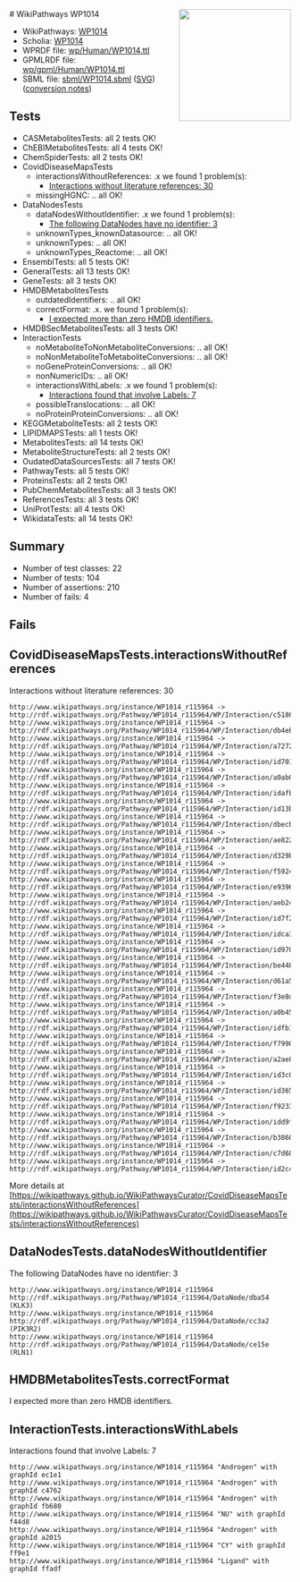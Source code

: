 <img style="float: right; width: 200px" src="../logo.png" />
# WikiPathways WP1014

* WikiPathways: [WP1014](https://identifiers.org/wikipathways:WP1014)
* Scholia: [WP1014](https://scholia.toolforge.org/wikipathways/WP1014)
* WPRDF file: [wp/Human/WP1014.ttl](../wp/Human/WP1014.ttl)
* GPMLRDF file: [wp/gpml/Human/WP1014.ttl](../wp/gpml/Human/WP1014.ttl)
* SBML file: [sbml/WP1014.sbml](../sbml/WP1014.sbml) ([SVG](../sbml/WP1014.svg)) ([conversion notes](../sbml/WP1014.txt))

## Tests
* CASMetabolitesTests: all 2 tests OK!
* ChEBIMetabolitesTests: all 4 tests OK!
* ChemSpiderTests: all 2 tests OK!
* CovidDiseaseMapsTests
    * interactionsWithoutReferences: .x we found 1 problem(s):
        * [Interactions without literature references: 30](#9701cd1f)
    * missingHGNC: .. all OK!
* DataNodesTests
    * dataNodesWithoutIdentifier: .x we found 1 problem(s):
        * [The following DataNodes have no identifier: 3](#d2d32fa2)
    * unknownTypes_knownDatasource: .. all OK!
    * unknownTypes: .. all OK!
    * unknownTypes_Reactome: .. all OK!
* EnsemblTests: all 5 tests OK!
* GeneralTests: all 13 tests OK!
* GeneTests: all 3 tests OK!
* HMDBMetabolitesTests
    * outdatedIdentifiers: .. all OK!
    * correctFormat: .x. we found 1 problem(s):
        * [I expected more than zero HMDB identifiers.](#ad154c1e)
* HMDBSecMetabolitesTests: all 3 tests OK!
* InteractionTests
    * noMetaboliteToNonMetaboliteConversions: .. all OK!
    * noNonMetaboliteToMetaboliteConversions: .. all OK!
    * noGeneProteinConversions: .. all OK!
    * nonNumericIDs: .. all OK!
    * interactionsWithLabels: .x we found 1 problem(s):
        * [Interactions found that involve Labels: 7](#630d267e)
    * possibleTranslocations: .. all OK!
    * noProteinProteinConversions: .. all OK!
* KEGGMetaboliteTests: all 2 tests OK!
* LIPIDMAPSTests: all 1 tests OK!
* MetabolitesTests: all 14 tests OK!
* MetaboliteStructureTests: all 2 tests OK!
* OudatedDataSourcesTests: all 7 tests OK!
* PathwayTests: all 5 tests OK!
* ProteinsTests: all 2 tests OK!
* PubChemMetabolitesTests: all 3 tests OK!
* ReferencesTests: all 3 tests OK!
* UniProtTests: all 4 tests OK!
* WikidataTests: all 14 tests OK!


## Summary

* Number of test classes: 22
* Number of tests: 104
* Number of assertions: 210
* Number of fails: 4

## Fails

<a name="9701cd1f" />

## CovidDiseaseMapsTests.interactionsWithoutReferences

Interactions without literature references: 30
```
http://www.wikipathways.org/instance/WP1014_r115964 -> http://rdf.wikipathways.org/Pathway/WP1014_r115964/WP/Interaction/c5186
http://www.wikipathways.org/instance/WP1014_r115964 -> http://rdf.wikipathways.org/Pathway/WP1014_r115964/WP/Interaction/db4eb
http://www.wikipathways.org/instance/WP1014_r115964 -> http://rdf.wikipathways.org/Pathway/WP1014_r115964/WP/Interaction/a7272
http://www.wikipathways.org/instance/WP1014_r115964 -> http://rdf.wikipathways.org/Pathway/WP1014_r115964/WP/Interaction/id7010fb29
http://www.wikipathways.org/instance/WP1014_r115964 -> http://rdf.wikipathways.org/Pathway/WP1014_r115964/WP/Interaction/a0ab0
http://www.wikipathways.org/instance/WP1014_r115964 -> http://rdf.wikipathways.org/Pathway/WP1014_r115964/WP/Interaction/idafb0848c
http://www.wikipathways.org/instance/WP1014_r115964 -> http://rdf.wikipathways.org/Pathway/WP1014_r115964/WP/Interaction/id13bc6f89
http://www.wikipathways.org/instance/WP1014_r115964 -> http://rdf.wikipathways.org/Pathway/WP1014_r115964/WP/Interaction/dbecb
http://www.wikipathways.org/instance/WP1014_r115964 -> http://rdf.wikipathways.org/Pathway/WP1014_r115964/WP/Interaction/ae822
http://www.wikipathways.org/instance/WP1014_r115964 -> http://rdf.wikipathways.org/Pathway/WP1014_r115964/WP/Interaction/d329b
http://www.wikipathways.org/instance/WP1014_r115964 -> http://rdf.wikipathways.org/Pathway/WP1014_r115964/WP/Interaction/f5924
http://www.wikipathways.org/instance/WP1014_r115964 -> http://rdf.wikipathways.org/Pathway/WP1014_r115964/WP/Interaction/e9396
http://www.wikipathways.org/instance/WP1014_r115964 -> http://rdf.wikipathways.org/Pathway/WP1014_r115964/WP/Interaction/aeb24
http://www.wikipathways.org/instance/WP1014_r115964 -> http://rdf.wikipathways.org/Pathway/WP1014_r115964/WP/Interaction/id7f2ed49c
http://www.wikipathways.org/instance/WP1014_r115964 -> http://rdf.wikipathways.org/Pathway/WP1014_r115964/WP/Interaction/idca378db2
http://www.wikipathways.org/instance/WP1014_r115964 -> http://rdf.wikipathways.org/Pathway/WP1014_r115964/WP/Interaction/id970a7ef2
http://www.wikipathways.org/instance/WP1014_r115964 -> http://rdf.wikipathways.org/Pathway/WP1014_r115964/WP/Interaction/be448
http://www.wikipathways.org/instance/WP1014_r115964 -> http://rdf.wikipathways.org/Pathway/WP1014_r115964/WP/Interaction/d61a5
http://www.wikipathways.org/instance/WP1014_r115964 -> http://rdf.wikipathways.org/Pathway/WP1014_r115964/WP/Interaction/f3e8d
http://www.wikipathways.org/instance/WP1014_r115964 -> http://rdf.wikipathways.org/Pathway/WP1014_r115964/WP/Interaction/a0b45
http://www.wikipathways.org/instance/WP1014_r115964 -> http://rdf.wikipathways.org/Pathway/WP1014_r115964/WP/Interaction/idfb137e1d
http://www.wikipathways.org/instance/WP1014_r115964 -> http://rdf.wikipathways.org/Pathway/WP1014_r115964/WP/Interaction/f7990
http://www.wikipathways.org/instance/WP1014_r115964 -> http://rdf.wikipathways.org/Pathway/WP1014_r115964/WP/Interaction/a2ae8
http://www.wikipathways.org/instance/WP1014_r115964 -> http://rdf.wikipathways.org/Pathway/WP1014_r115964/WP/Interaction/id3c00f5d7
http://www.wikipathways.org/instance/WP1014_r115964 -> http://rdf.wikipathways.org/Pathway/WP1014_r115964/WP/Interaction/id365c8057
http://www.wikipathways.org/instance/WP1014_r115964 -> http://rdf.wikipathways.org/Pathway/WP1014_r115964/WP/Interaction/f9233
http://www.wikipathways.org/instance/WP1014_r115964 -> http://rdf.wikipathways.org/Pathway/WP1014_r115964/WP/Interaction/idd9f40839
http://www.wikipathways.org/instance/WP1014_r115964 -> http://rdf.wikipathways.org/Pathway/WP1014_r115964/WP/Interaction/b3860
http://www.wikipathways.org/instance/WP1014_r115964 -> http://rdf.wikipathways.org/Pathway/WP1014_r115964/WP/Interaction/c7d68
http://www.wikipathways.org/instance/WP1014_r115964 -> http://rdf.wikipathways.org/Pathway/WP1014_r115964/WP/Interaction/id2c4eb645
```

More details at [https://wikipathways.github.io/WikiPathwaysCurator/CovidDiseaseMapsTests/interactionsWithoutReferences](https://wikipathways.github.io/WikiPathwaysCurator/CovidDiseaseMapsTests/interactionsWithoutReferences)

<a name="d2d32fa2" />

## DataNodesTests.dataNodesWithoutIdentifier

The following DataNodes have no identifier: 3
```
http://www.wikipathways.org/instance/WP1014_r115964 http://rdf.wikipathways.org/Pathway/WP1014_r115964/DataNode/dba54 (KLK3)
http://www.wikipathways.org/instance/WP1014_r115964 http://rdf.wikipathways.org/Pathway/WP1014_r115964/DataNode/cc3a2 (PIK3R2)
http://www.wikipathways.org/instance/WP1014_r115964 http://rdf.wikipathways.org/Pathway/WP1014_r115964/DataNode/ce15e (RLN1)
```

<a name="ad154c1e" />

## HMDBMetabolitesTests.correctFormat

I expected more than zero HMDB identifiers.
<a name="630d267e" />

## InteractionTests.interactionsWithLabels

Interactions found that involve Labels: 7
```
http://www.wikipathways.org/instance/WP1014_r115964 "Androgen" with graphId ec1e1
http://www.wikipathways.org/instance/WP1014_r115964 "Androgen" with graphId c4762
http://www.wikipathways.org/instance/WP1014_r115964 "Androgen" with graphId fb680
http://www.wikipathways.org/instance/WP1014_r115964 "NU" with graphId f44d8
http://www.wikipathways.org/instance/WP1014_r115964 "Androgen" with graphId a2015
http://www.wikipathways.org/instance/WP1014_r115964 "CY" with graphId ff9e1
http://www.wikipathways.org/instance/WP1014_r115964 "Ligand" with graphId ffadf
```


